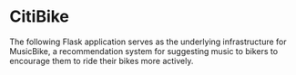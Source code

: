 CitiBike
======

The following Flask application serves as the underlying infrastructure for MusicBike, a recommendation system for suggesting music to bikers to encourage them to ride their bikes more actively.


